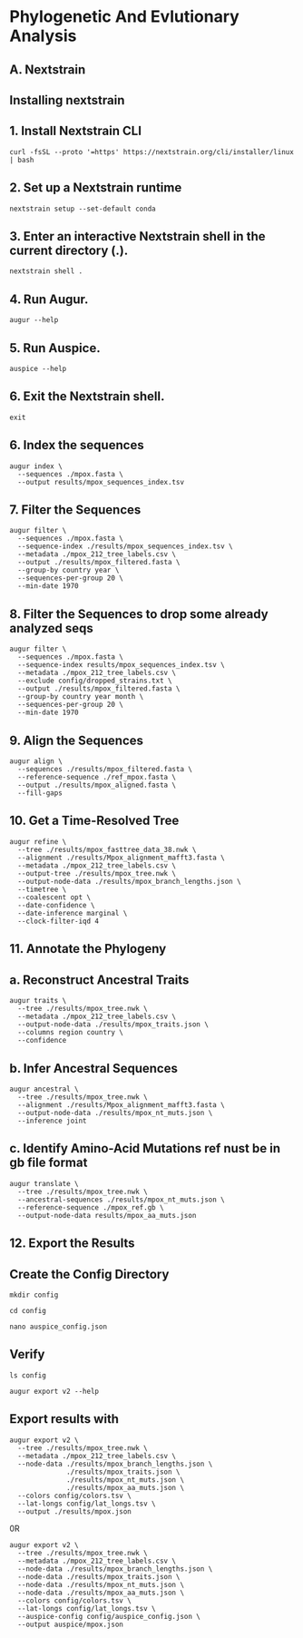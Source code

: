 # Phylogenetic And Evlutionary Analysis

## A. Nextstrain
## Installing nextstrain

## 1. Install Nextstrain CLI
```
curl -fsSL --proto '=https' https://nextstrain.org/cli/installer/linux | bash
```

## 2. Set up a Nextstrain runtime
```
nextstrain setup --set-default conda
```

## 3. Enter an interactive Nextstrain shell in the current directory (.).
```
nextstrain shell .
```
## 4. Run Augur.
```
augur --help
```
## 5. Run Auspice.
```
auspice --help
```

## 6. Exit the Nextstrain shell.
```
exit
```
## 6. Index the sequences
```
augur index \
  --sequences ./mpox.fasta \
  --output results/mpox_sequences_index.tsv
```
## 7. Filter the Sequences
```
augur filter \
  --sequences ./mpox.fasta \
  --sequence-index ./results/mpox_sequences_index.tsv \
  --metadata ./mpox_212_tree_labels.csv \
  --output ./results/mpox_filtered.fasta \
  --group-by country year \
  --sequences-per-group 20 \
  --min-date 1970
```
## 8. Filter the Sequences to drop some already analyzed seqs
```
augur filter \
  --sequences ./mpox.fasta \
  --sequence-index results/mpox_sequences_index.tsv \
  --metadata ./mpox_212_tree_labels.csv \
  --exclude config/dropped_strains.txt \
  --output ./results/mpox_filtered.fasta \
  --group-by country year month \
  --sequences-per-group 20 \
  --min-date 1970
```
## 9. Align the Sequences
```
augur align \
  --sequences ./results/mpox_filtered.fasta \
  --reference-sequence ./ref_mpox.fasta \
  --output ./results/mpox_aligned.fasta \
  --fill-gaps
```

## 10. Get a Time-Resolved Tree
```
augur refine \
  --tree ./results/mpox_fasttree_data_38.nwk \
  --alignment ./results/Mpox_alignment_mafft3.fasta \
  --metadata ./mpox_212_tree_labels.csv \
  --output-tree ./results/mpox_tree.nwk \
  --output-node-data ./results/mpox_branch_lengths.json \
  --timetree \
  --coalescent opt \
  --date-confidence \
  --date-inference marginal \
  --clock-filter-iqd 4
```

## 11. Annotate the Phylogeny

## a. Reconstruct Ancestral Traits
```
augur traits \
  --tree ./results/mpox_tree.nwk \
  --metadata ./mpox_212_tree_labels.csv \
  --output-node-data ./results/mpox_traits.json \
  --columns region country \
  --confidence
```
## b. Infer Ancestral Sequences
```
augur ancestral \
  --tree ./results/mpox_tree.nwk \
  --alignment ./results/Mpox_alignment_mafft3.fasta \
  --output-node-data ./results/mpox_nt_muts.json \
  --inference joint
```
## c. Identify Amino-Acid Mutations ref nust be in gb file format
```
augur translate \
  --tree ./results/mpox_tree.nwk \
  --ancestral-sequences ./results/mpox_nt_muts.json \
  --reference-sequence ./mpox_ref.gb \
  --output-node-data results/mpox_aa_muts.json
```
## 12. Export the Results
## Create the Config Directory
```
mkdir config
```
```
cd config
```
```
nano auspice_config.json
```
## Verify
```
ls config
```
```
augur export v2 --help
```
## Export results with
```
augur export v2 \
  --tree ./results/mpox_tree.nwk \
  --metadata ./mpox_212_tree_labels.csv \
  --node-data ./results/mpox_branch_lengths.json \
              ./results/mpox_traits.json \
              ./results/mpox_nt_muts.json \
              ./results/mpox_aa_muts.json \
  --colors config/colors.tsv \
  --lat-longs config/lat_longs.tsv \ 
  --output ./results/mpox.json
```
0R
```
augur export v2 \
  --tree ./results/mpox_tree.nwk \
  --metadata ./mpox_212_tree_labels.csv \
  --node-data ./results/mpox_branch_lengths.json \
  --node-data ./results/mpox_traits.json \
  --node-data ./results/mpox_nt_muts.json \
  --node-data ./results/mpox_aa_muts.json \
  --colors config/colors.tsv \
  --lat-longs config/lat_longs.tsv \
  --auspice-config config/auspice_config.json \
  --output auspice/mpox.json
```
